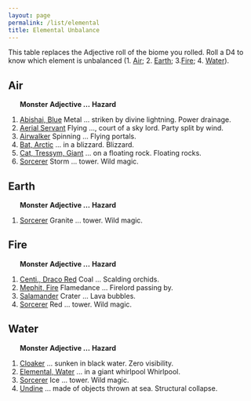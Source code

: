 ```yaml
---
layout: page
permalink: /list/elemental
title: Elemental Unbalance
---
```


This table replaces the Adjective roll of the biome you rolled. Roll a D4 to know which element is unbalanced (1. [Air](#air); 2. [Earth](#earth); 3.[Fire](#fire); 4. [Water](#water)).


## Air

&nbsp; &nbsp; &nbsp; <span class="a">**Monster**</span> <span class="ee">**Adjective ...**</span> **Hazard**

1. <span class="a">[Abishai, Blue](/monsters/abishai-blue)</span> <span class="e">Metal ... striken by divine lightning.</span> <span class="d">Power drainage.</span> 
1. <span class="a">[Aerial Servant](/monsters/aerial-servant)</span> <span class="e">Flying ..., court of a sky lord.</span> <span class="d">Party split by wind.</span> 
1. <span class="a">[Airwalker](/monsters/airwalker)</span> <span class="e">Spinning ...</span> <span class="d">Flying portals.</span> 
1. <span class="a">[Bat, Arctic](/monsters/bat-arctic)</span> <span class="e"> ... in a blizzard. </span> <span class="d">Blizzard.</span> 
1. <span class="a">[Cat, Tressym, Giant](/monsters/cat-tressym-giant)</span> <span class="e"> ... on a floating rock. </span> <span class="d">Floating rocks.</span> 
1. <span class="a">[Sorcerer](/monsters/sorcerer)</span> <span class="e">Storm ... tower.</span>  <span class="d">Wild magic.</span>

## Earth

&nbsp; &nbsp; &nbsp; <span class="a">**Monster**</span> <span class="ee">**Adjective ...**</span> **Hazard**

1. <span class="a">[Sorcerer](/monsters/sorcerer)</span> <span class="e">Granite ... tower.</span>  <span class="d">Wild magic.</span>

## Fire

&nbsp; &nbsp; &nbsp; <span class="a">**Monster**</span> <span class="ee">**Adjective ...**</span> **Hazard**

1. <span class="a">[Centi., Draco Red](/monsters/centipede-dracopede-red)</span> <span class="e"> Coal ...</span> <span class="d">Scalding orchids.</span> 
1. <span class="a">[Mephit, Fire](/monsters/mephit-fire)</span> <span class="e"> Flamedance ...</span> <span class="d">Firelord passing by.</span> 
1. <span class="a">[Salamander](/monsters/salamander)</span> <span class="e"> Crater ...</span> <span class="d">Lava bubbles.</span> 
1. <span class="a">[Sorcerer](/monsters/sorcerer)</span> <span class="e">Red ... tower.</span>  <span class="d">Wild magic.</span>

## Water

&nbsp; &nbsp; &nbsp; <span class="a">**Monster**</span> <span class="ee">**Adjective ...**</span> **Hazard**

1. <span class="a">[Cloaker](/monsters/cloaker)</span> <span class="e"> ... sunken in black water.</span> <span class="d">Zero visibility.</span> 
1. <span class="a">[Elemental, Water](/monsters/elemental-water)</span> <span class="e">... in a giant whirlpool</span> <span class="d">Whirlpool.</span>
1. <span class="a">[Sorcerer](/monsters/sorcerer)</span> <span class="e">Ice ... tower.</span>  <span class="d">Wild magic.</span>
1. <span class="a">[Undine](/monsters/undine)</span> <span class="e"> ... made of objects thrown at sea.</span> <span class="d">Structural collapse.</span> 
